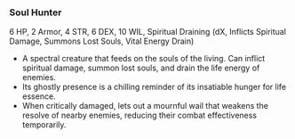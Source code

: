 ### Soul Hunter
6 HP, 2 Armor, 4 STR, 6 DEX, 10 WIL, Spiritual Draining (dX, Inflicts Spiritual Damage, Summons Lost Souls, Vital Energy Drain)

- A spectral creature that feeds on the souls of the living. Can inflict spiritual damage, summon lost souls, and drain the life energy of enemies.
- Its ghostly presence is a chilling reminder of its insatiable hunger for life essence.
- When critically damaged, lets out a mournful wail that weakens the resolve of nearby enemies, reducing their combat effectiveness temporarily.

